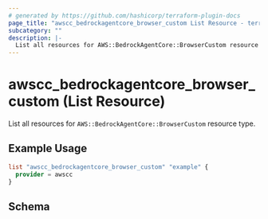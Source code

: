 ```yaml
---
# generated by https://github.com/hashicorp/terraform-plugin-docs
page_title: "awscc_bedrockagentcore_browser_custom List Resource - terraform-provider-awscc"
subcategory: ""
description: |-
  List all resources for AWS::BedrockAgentCore::BrowserCustom resource type.
---
```


# awscc_bedrockagentcore_browser_custom (List Resource)

List all resources for `AWS::BedrockAgentCore::BrowserCustom` resource type.

## Example Usage

```terraform
list "awscc_bedrockagentcore_browser_custom" "example" {
  provider = awscc
}
```

<!-- schema generated by tfplugindocs -->
## Schema
